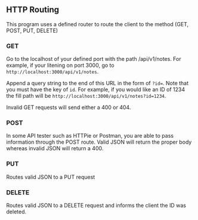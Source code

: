 ## HTTP Routing

This program uses a defined router to route the client to the method (GET, POST, PUT, DELETE)

### GET

Go to the localhost of your defined port with the path /api/v1/notes. For example, if your litening on port 3000, go to `http://localhost:3000/api/v1/notes`.

Append a query string to the end of this URL in the form of `?id=`. Note that you must have the key of `id`. For example, if you would like an ID of 1234 the fill path will be `http://localhost:3000/api/v1/notes?id=1234`.

Invalid GET requests will send either a 400 or 404.

### POST

In some API tester such as HTTPie or Postman, you are able to pass information through the POST route. Valid JSON will return the proper body whereas invalid JSON will return a 400.

### PUT

Routes valid JSON to a PUT request

### DELETE

Routes valid JSON to a DELETE request and informs the client the ID was deleted.